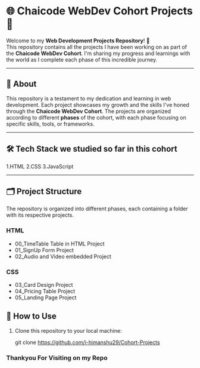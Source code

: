 # 🌐 Chaicode WebDev Cohort Projects 🚀

Welcome to my **Web Development Projects Repository**! 🎉  
This repository contains all the projects I have been working on as part of the **Chaicode WebDev Cohort**. I'm sharing my progress and learnings with the world as I complete each phase of this incredible journey.

---

## 📖 About
This repository is a testament to my dedication and learning in web development. Each project showcases my growth and the skills I've honed through the **Chaicode WebDev Cohort**. The projects are organized according to different **phases** of the cohort, with each phase focusing on specific skills, tools, or frameworks.

---

## 🛠️ Tech Stack we studied so far in this cohort
1.HTML
2.CSS
3.JavaScript

---

## 🗂️ Project Structure
The repository is organized into different phases, each containing a folder with its respective projects.


### HTML
- 00_TimeTable Table in HTML Project
- 01_SignUp Form Project
- 02_Audio and Video embedded Project

### CSS
- 03_Card Design Project
- 04_Pricing Table Project
- 05_Landing Page Project

## 🌱 How to Use
1. Clone this repository to your local machine:
   
    git clone https://github.com/i-himanshu29/Cohort-Projects

### Thankyou For Visiting on my Repo



